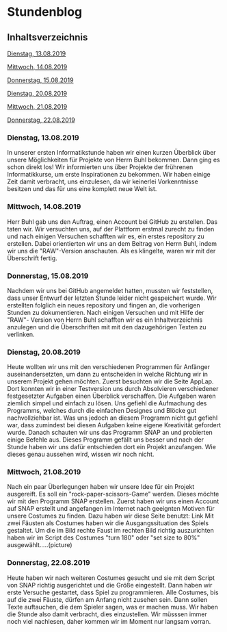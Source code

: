 # Stundenblog

## Inhaltsverzeichnis
[Dienstag, 13.08.2019](#1)

[Mittwoch, 14.08.2019](#2)

[Donnerstag, 15.08.2019](#3)

[Dienstag, 20.08.2019](#4)

[Mittwoch, 21.08.2019](#5)

[Donnerstag, 22.08.2019](#6)

### <a name="1"></a>Dienstag, 13.08.2019
In unserer ersten Informatikstunde haben wir einen kurzen Überblick über unsere Möglichkeiten für Projekte von Herrn Buhl bekommen. Dann ging es schon direkt los! Wir informierten uns über Projekte der frührenen Informatikkurse, um erste Inspirationen zu bekommen. Wir haben einige Zeit damit verbracht, uns einzulesen, da wir keinerlei Vorkenntnisse besitzen und das für uns eine komplett neue Welt ist. 

### <a name="2"></a>Mittwoch, 14.08.2019
Herr Buhl gab uns den Auftrag, einen Account bei GitHub zu erstellen. Das taten wir. Wir versuchten uns, auf der Plattform erstmal zurecht zu finden und nach einigen Versuchen schafften wir es, ein erstes repository  zu erstellen. Dabei orientierten wir uns an dem Beitrag von Herrn Buhl, indem wir uns die "RAW"-Version anschauten. Als es klingelte, waren wir mit der Überschrift fertig.

### <a name="3"></a>Donnerstag, 15.08.2019
Nachdem wir uns bei GitHub angemeldet hatten, mussten wir feststellen, dass unser Entwurf der letzten Stunde leider nicht gespeichert wurde. Wir erstellten folglich ein neues repository und fingen an, die vorherigen Stunden zu dokumentieren. Nach einigen Versuchen und mit Hilfe der "RAW"- Version von Herrn Buhl schafften wir es ein Inhaltverzeichnis anzulegen und die Überschriften mit mit den dazugehörigen Texten zu verlinken.

### <a name="4"></a>Dienstag, 20.08.2019
Heute wollten wir uns mit den verschiedenen Programmen für Anfänger auseinandersetzten, um dann zu entscheiden in welche Richtung wir in unserem Projekt gehen möchten. Zuerst besuchten wir die Seite AppLap. Dort konnten wir in einer Testversion uns durch Absolvieren verschiedener festgesetzter Aufgaben einen Überblick verschaffen. Die Aufgaben waren ziemlich simpel und einfach zu lösen. Uns gefiehl die Aufmachung des Programms, welches durch die einfachen Designes und Blöcke gut nachvollziehbar ist.  Was uns jedoch an diesem Programm nicht gut gefiehl war, dass zumindest bei diesen Aufgaben keine eigene Kreativität gefordert wurde. Danach schauten wir uns das Programm SNAP an und probierten einige Befehle aus. Dieses Programm gefällt uns besser und nach der Stunde haben wir uns dafür entschieden dort ein Projekt anzufangen. Wie dieses genau aussehen wird, wissen wir noch nicht.

### <a name="5"></a>Mittwoch, 21.08.2019
Nach ein paar Überlegungen haben wir unsere Idee für ein Projekt ausgereift. Es soll ein "rock-paper-scissors-Game" werden. Dieses möchte wir mit den Programm SNAP erstellen. Zuerst haben wir uns einen Account auf SNAP erstellt und angefangen im Internet nach geeignten Motiven für unsere Costumes zu finden. 
Dazu haben wir diese Seite benutzt: Link
Mit zwei Fäusten als Costumes haben wir die Ausgangssituation des Spiels gestaltet. Um die im Bild rechte Faust im rechten Bild richtig auszurichten haben wir im Script des Costumes "turn 180" oder "set size to 80%" ausgewählt.....(picture)    

### <a name="6"></a>Donnerstag, 22.08.2019
Heute haben wir nach weiteren Costumes gesucht und sie mit dem Script von SNAP richtig ausgerichtet und die Größe eingestellt. Dann haben wir erste Versuche gestartet, dass Spiel zu programmieren. Alle Costumes, bis auf die zwei Fäuste, dürfen am Anfang nicht zusehen sein. Dann sollen Texte auftauchen, die dem Spieler sagen, was er machen muss. Wir haben die Stunde also damit verbracht, dies einzustellen. Wir müsssen immer noch viel nachlesen, daher kommen wir im Moment nur langsam vorran. 
